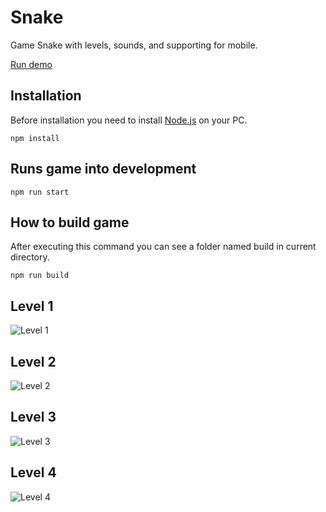 # Snake

Game Snake with levels, sounds, and supporting for mobile.

[Run demo](https://dmytroivanishin.github.io/snake/)

## Installation

Before installation you need to install [Node.js](https://nodejs.org/en/) on your PC.

```
npm install
```

## Runs game into development

```
npm run start
```

## How to build game

After executing this command you can see a folder named build in current directory.

```
npm run build
```

## Level 1

![Level 1](https://raw.githubusercontent.com/dmytroivanishin/dmytroivanishin.github.io/master/snake/level_1.jpg)

## Level 2

![Level 2](https://raw.githubusercontent.com/dmytroivanishin/dmytroivanishin.github.io/master/snake/level_2.jpg)

## Level 3

![Level 3](https://raw.githubusercontent.com/dmytroivanishin/dmytroivanishin.github.io/master/snake/level_3.jpg)

## Level 4

![Level 4](https://raw.githubusercontent.com/dmytroivanishin/dmytroivanishin.github.io/master/snake/level_4.jpg)
